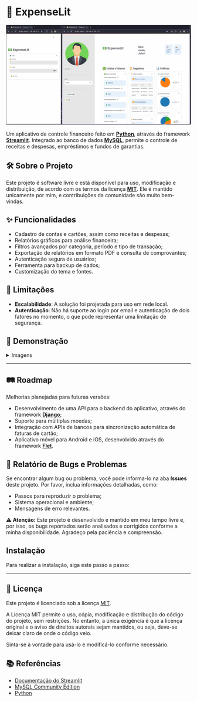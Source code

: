 # 🚀 ExpenseLit

![ExpenseLit](reference/images/main.png)

Um aplicativo de controle financeiro feito em **[Python](https://www.python.org/)**, através do framework **[Streamlit](https://streamlit.io/)**. Integrado ao banco de dados **[MySQL](https://www.mysql.com/)**, permite o controle de receitas e despesas, empréstimos e fundos de garantias.

## 🛠 Sobre o Projeto

Este projeto é software livre e está disponível para uso, modificação e distribuição, de acordo com os termos da licença [**MIT**](referenc/manuals/LICENSE). Ele é mantido unicamente por mim, e contribuições da comunidade são muito bem-vindas.

## ✨ Funcionalidades

- Cadastro de contas e cartões, assim como receitas e despesas;
- Relatórios gráficos para análise financeira;
- Filtros avançados por categoria, período e tipo de transação;
- Exportação de relatórios em formato PDF e consulta de comprovantes;
- Autenticação segura de usuários;
- Ferramenta para backup de dados;
- Customização do tema e fontes.

## 🚧 Limitações

- **Escalabilidade**: A solução foi projetada para uso em rede local.
- **Autenticação**: Não há suporte ao login por email e autenticação de dois fatores no momento, o que pode representar uma limitação de segurança.


## 📸 Demonstração

<details>
   <summary>Imagens</summary>

   ---

   ![Login](reference/images/login.png)
   *Tela de login.*

   ---

   ![Tela Inicial](reference/images/home.png)
   *Tela inicial mostrando o resumo financeiro.*

   ---

   ![Cadastro de Contas](reference/images/accounts.png)
   *Tela de cadastro de contas.*

   ---

   ![Cadastro de Cartões](reference/images/credit_card.png)
   *Tela de cadastro de cartões de crédito.*

   ---

   ![Cadastro de faturas](reference/images/invoices.png)
   *Tela de cadastro de faturas de cartão.*

   ---

</details>

---

## 🛤️ Roadmap

Melhorias planejadas para futuras versões:

- Desenvolvimento de uma API para o backend do aplicativo, através do framework **[Django](https://www.djangoproject.com/)**;
- Suporte para múltiplas moedas;
- Integração com APIs de bancos para sincronização automática de faturas de cartão;
- Aplicativo móvel para Android e iOS, desenvolvido através do framework **[Flet](https://flet.dev/)**.

## 🐞 Relatório de Bugs e Problemas

Se encontrar algum bug ou problema, você pode informa-lo na aba **Issues** deste projeto. Por favor, inclua informações detalhadas, como:

- Passos para reproduzir o problema;
- Sistema operacional e ambiente;
- Mensagens de erro relevantes.

⚠️ **Atenção:** Este projeto é desenvolvido e mantido em meu tempo livre e, por isso, os bugs reportados serão analisados e corrigidos conforme a minha disponibilidade. Agradeço pela paciência e compreensão.

## Instalação

Para realizar a instalação, siga este passo a passo:



---

## 📜 Licença

Este projeto é licenciado sob a licença [MIT](LICENSE).

   A Licença MIT permite o uso, cópia, modificação e distribução do código do projeto, sem restrições. No entanto, a única exigência é que a licença original e o aviso de direitos autorais sejam mantidos, ou seja, deve-se deixar claro de onde o código veio.

 Sinta-se à vontade para usá-lo e modificá-lo conforme necessário.

## 📚 Referências

- [Documentação do Streamlit](https://docs.streamlit.io/)
- [MySQL Community Edition](https://dev.mysql.com/downloads/)
- [Python](https://www.python.org/)
